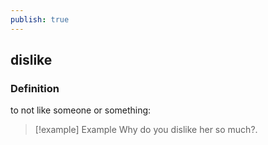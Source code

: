 ```yaml
---
publish: true
---
```

## dislike

### Definition
to not like someone or something:

>[!example] Example
> Why do you dislike her so much?.